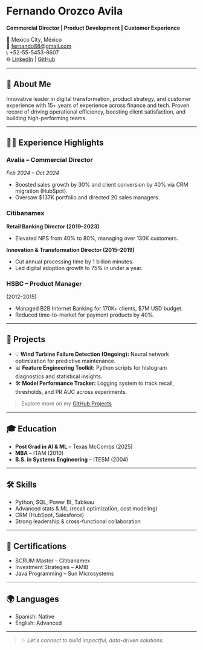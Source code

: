 # Fernando Orozco Avila
**Commercial Director | Product Development | Customer Experience**

📍 Mexico City, México  
📧 fernando88@gmail.com  
📞 +52-55-5453-8607  
🌐 [LinkedIn](https://www.linkedin.com/) | [GitHub](https://github.com/fernandoorozco)

---

## 🚀 About Me

Innovative leader in digital transformation, product strategy, and customer experience with 15+ years of experience across finance and tech. Proven record of driving operational efficiency, boosting client satisfaction, and building high-performing teams.

---

## 🧑‍💼 Experience Highlights

### **Avalia – Commercial Director**
*Feb 2024 – Oct 2024*  
- Boosted sales growth by 30% and client conversion by 40% via CRM migration (HubSpot).  
- Oversaw $137K portfolio and directed 20 sales managers.

### **Citibanamex**  
**Retail Banking Director (2019–2023)**  
- Elevated NPS from 40% to 80%, managing over 130K customers.

**Innovation & Transformation Director (2015–2019)**  
- Cut annual processing time by 1 billion minutes.  
- Led digital adoption growth to 75% in under a year.

### **HSBC – Product Manager**  
(2012–2015)  
- Managed B2B Internet Banking for 170K+ clients, $7M USD budget.  
- Reduced time-to-market for payment products by 40%.

---

## 🧠 Projects

- 💡 **Wind Turbine Failure Detection (Ongoing):** Neural network optimization for predictive maintenance.  
- 📊 **Feature Engineering Toolkit:** Python scripts for histogram diagnostics and statistical insights.  
- 🛠️ **Model Performance Tracker:** Logging system to track recall, thresholds, and PR AUC across experiments.  

> Explore more on my [GitHub Projects](https://github.com/fernandoorozco?tab=repositories)

---

## 🎓 Education

- **Post Grad in AI & ML** – Texas McCombs (2025)  
- **MBA** – ITAM (2010)  
- **B.S. in Systems Engineering** – ITESM (2004)

---

## 🛠 Skills

- Python, SQL, Power BI, Tableau  
- Advanced stats & ML (recall optimization, cost modeling)  
- CRM (HubSpot, Salesforce)  
- Strong leadership & cross-functional collaboration

---

## 📜 Certifications

- SCRUM Master – Citibanamex  
- Investment Strategies – AMIB  
- Java Programming – Sun Microsystems

---

## 🌍 Languages

- Spanish: Native  
- English: Advanced

---

> ✨ _Let's connect to build impactful, data-driven solutions._


